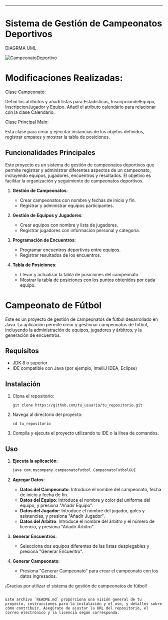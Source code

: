 

---

# Sistema de Gestión de Campeonatos Deportivos
DIAGRMA UML

![CampeonatoDeportivo](https://github.com/user-attachments/assets/6b193d5e-53e1-4349-94f8-7534cb3539ab)



# Modificaciones Realizadas:
Clase Campeonato:

Definí los atributos y añadí listas para Estadisticas, InscripciondelEquipo, InscripcionJugador y Equipo.
Añadí el atributo calendario para relacionar con la clase Calendario.

Clase Principal Main:

Esta clase para crear y ejecutar instancias de los objetos definidos, registrar empates y mostrar la tabla de posiciones.


## Funcionalidades Principales

Este proyecto es un sistema de gestión de campeonatos deportivos que permite registrar y administrar diferentes aspectos de un campeonato, incluyendo equipos, jugadores, encuentros y resultados. El objetivo es facilitar la organización y seguimiento de campeonatos deportivos.


1. **Gestión de Campeonatos**:
   - Crear campeonatos con nombre y fechas de inicio y fin.
   - Registrar y administrar equipos participantes.

2. **Gestión de Equipos y Jugadores**:
   - Crear equipos con nombre y lista de jugadores.
   - Registrar jugadores con información personal y categoría.

3. **Programación de Encuentros**:
   - Programar encuentros deportivos entre equipos.
   - Registrar resultados de los encuentros.

4. **Tabla de Posiciones**:
   - Llevar y actualizar la tabla de posiciones del campeonato.
   - Mostrar la tabla de posiciones con los puntos obtenidos por cada equipo.


# Campeonato de Fútbol

Este es un proyecto de gestión de campeonatos de fútbol desarrollado en Java. La aplicación permite crear y gestionar campeonatos de fútbol, incluyendo la administración de equipos, jugadores y árbitros, y la generación de encuentros.

## Requisitos

- JDK 8 o superior
- IDE compatible con Java (por ejemplo, IntelliJ IDEA, Eclipse)

## Instalación

1. Clona el repositorio:
   ```
   git clone https://github.com/tu_usuario/tu_repositorio.git
   ```
   
2. Navega al directorio del proyecto:
   ```
   cd tu_repositorio
   ```

3. Compila y ejecuta el proyecto utilizando tu IDE o la línea de comandos.

## Uso

1. **Ejecuta la aplicación**:
   ```bash
   java com.mycompany.campeonatofutbol.CampeonatoFutbolGUI
   ```

2. **Agregar Datos**:
   - **Datos del Campeonato**: Introduce el nombre del campeonato, fecha de inicio y fecha de fin.
   - **Datos del Equipo**: Introduce el nombre y color del uniforme del equipo, y presiona "Añadir Equipo".
   - **Datos del Jugador**: Introduce el nombre del jugador, goles y asistencias, y presiona "Añadir Jugador".
   - **Datos del Árbitro**: Introduce el nombre del árbitro y el número de licencia, y presiona "Añadir Árbitro".

3. **Generar Encuentros**:
   - Selecciona dos equipos diferentes de las listas desplegables y presiona "Generar Encuentro".

4. **Generar Campeonato**:
   - Presiona "Generar Campeonato" para crear el campeonato con los datos ingresados.


¡Gracias por utilizar el sistema de gestión de campeonatos de fútbol!
```

Este archivo `README.md` proporciona una visión general de tu proyecto, instrucciones para la instalación y el uso, y detalles sobre cómo contribuir. Asegúrate de ajustar la URL del repositorio, el correo electrónico y la licencia según corresponda.
